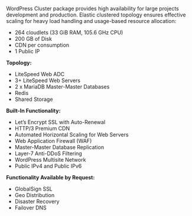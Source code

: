 WordPress Cluster package provides high availability for large projects development and production. Elastic clustered topology ensures effective scaling for heavy load handling and usage-based resource allocation:

* 264 cloudlets (33 GiB RAM, 105.6 GHz CPU)
* 200 GB of Disk
* CDN per consumption
* 1 Public IP

**Topology:**  

* LiteSpeed Web ADC
* 3+  LiteSpeed Web Servers
* 2 x MariaDB Master-Master Databases
* Redis 
* Shared Storage

**Built-In Functionality:**

* Let’s Encrypt SSL with Auto-Renewal
* HTTP/3 Premium CDN
* Automated Horizontal Scaling for Web Servers
* Web Application Firewall (WAF)
* Master-Master Database Replication
* Layer-7 Anti-DDoS Filtering
* WordPress Multisite Network
* Public IPv4 and Public IPv6


**Functionality Available by Request:**
* GlobalSign SSL
* Geo Distribution
* Disaster Recovery
* Failover DNS
